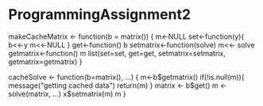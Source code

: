 # ProgrammingAssignment2
makeCacheMatrix <- function(b = matrix()) {
  m<-NULL
  set<-function(y){
  b<<-y
  m<<-NULL
}
get<-function() b
setmatrix<-function(solve) m<<- solve
getmatrix<-function() m
list(set=set, get=get,
   setmatrix=setmatrix,
   getmatrix=getmatrix)
}

cacheSolve <- function(b=matrix(), ...) {
    m<-b$getmatrix()
    if(!is.null(m)){
      message("getting cached data")
      return(m)
    }
matrix <- b$get()
m <- solve(matrix, ...)
    x$setmatrix(m)
    m
}
